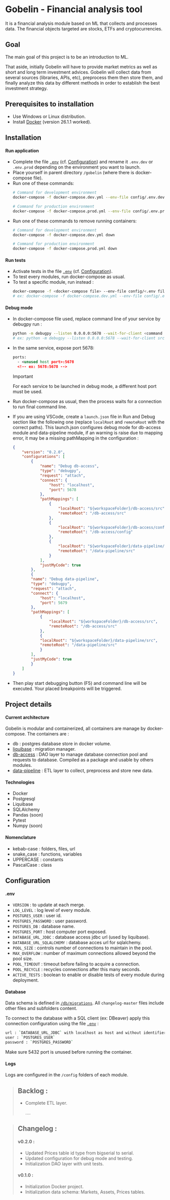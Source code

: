 # Gobelin - Financial analysis tool
It is a financial analysis module based on ML that collects and processes data. The financial objects targeted are stocks, ETFs and cryptocurrencies.


## Goal
The main goal of this project is to be an introduction to ML.

That aside, initially Gobelin will have to provide market metrics as well as short and long term investment advices.
Gobelin will collect data from several sources (libraries, APIs, etc), preprocess them then store them, and finally analyze this data by different methods in order to establish the best investment strategy.


## Prerequisites to installation
- Use Windows or Linux distribution.
- Install [Docker](https://docs.docker.com/get-started/get-docker/) (version 26.1.1 worked).

## Installation
#### Run application
- Complete the file [`.env`](/config/.env) (cf. [Configuration](#configuration)) and rename it `.env.dev` or `.env.prod` depending on the environment you want to launch.
- Place yourself in parent directory `/gobelin` (where there is docker-compose file).
- Run one of these commands:
    ```sh
    # Command for development environment
    docker-compose -f docker-compose.dev.yml --env-file config/.env.dev up --build
    ```
    ```sh
    # Command for production environment
    docker-compose -f docker-compose.prod.yml --env-file config/.env.prod up --build
    ```
- Run one of these commands to remove running containers:
    ```sh
    # Command for development environment
    docker-compose -f docker-compose.dev.yml down
    ```
    ```sh
    # Command for production environment
    docker-compose -f docker-compose.prod.yml down
    ```
#### Run tests
- Activate tests in the file [`.env`](/config/.env) (cf. [Configuration](#configuration)).
- To test every modules, run docker-compose as usual.
- To test a specific module, run instead :
    ```sh
    docker-compose -f <docker-compose file> --env-file config/<.env file> up <module-name>
    # ex: docker-compose -f docker-compose.dev.yml --env-file config/.env.dev up db-access
    ```
#### Debug mode
- In docker-compose file used, replace command line of your service by debugpy run :
    ```sh
    python -m debugpy --listen 0.0.0.0:5678 --wait-for-client <command line>
    # ex: python -m debugpy --listen 0.0.0.0:5678 --wait-for-client src/main/main.py
    ```
- In the same service, expose port 5678:
    ```xml
    ports:
      - <unused host port>:5678
      <!-- ex: 5678:5678 -->
    ```
    > [!IMPORTANT] 
    > For each service to be launched in debug mode, a different host port must be used.

- Run docker-compose as usual, then the process waits for a connection to run final command line.
- If you are using VSCode, create a `launch.json` file in Run and Debug section like the following one (replace `localRoot` and `remoteRoot` with the correct paths).
    This launch.json configures debug mode for db-access module and data-pipeline module, if an warning is raise due to mapping error, it may be a missing pathMapping in the configuration :
    ```json
    {
        "version": "0.2.0",
        "configurations": [
            {
                "name": "Debug db-access",
                "type": "debugpy",
                "request": "attach",
                "connect": {
                    "host": "localhost",
                    "port": 5678
                },
                "pathMappings": [
                    {
                        "localRoot": "${workspaceFolder}/db-access/src",
                        "remoteRoot": "/db-access/src"
                    },
                    {
                        "localRoot": "${workspaceFolder}/db-access/config",
                        "remoteRoot": "/db-access/config"
                    },
                    {
                        "localRoot": "${workspaceFolder}/data-pipeline/src",
                        "remoteRoot": "/data-pipeline/src"
                    }
                ],
                "justMyCode": true
            },
            {
            "name": "Debug data-pipeline",
            "type": "debugpy",
            "request": "attach",
            "connect": {
                "host": "localhost",
                "port": 5679
            },
            "pathMappings": [
                {
                    "localRoot": "${workspaceFolder}/db-access/src",
                    "remoteRoot": "/db-access/src"
                },
                {
                "localRoot": "${workspaceFolder}/data-pipeline/src",
                "remoteRoot": "/data-pipeline/src"
                }
            ],
            "justMyCode": true
            }
        ]
    }
    ```
- Then play start debugging button (F5) and command line will be executed. Your placed breakpoints will be triggered.


## Project details
#### Current architecture
Gobelin is modular and containerized, all containers are manage by docker-compose. The containers are :
- db : postgres database store in docker volume.
- [liquibase](/db/migrations/) : migration manager.
- [db-access](/db-access/README.md) : DAO layer to manage database connection pool and requests to database.
    Compiled as a package and usable by others modules.
- [data-pipeline](/data-pipeline/README.md) : ETL layer to collect, preprocess and store new data.
#### Technologies
- Docker
- Postgresql
- Liquibase
- SQLAlchemy
- Pandas (soon)
- Pytest
- Numpy (soon)
#### Nomenclature
- kebab-case : folders, files, url
- snake_case : functions, variables
- UPPERCASE : constants
- PascalCase : class

## Configuration
#### .env
- `VERSION` : to update at each merge.
- `LOG_LEVEL` : log level of every module.
- `POSTGRES_USER` : user id.
- `POSTGRES_PASSWORD` : user password.
- `POSTGRES_DB` : database name.
- `POSTGRES_PORT` : host computer port exposed.
- `DATABASE_URL_JDBC` : database access jdbc url (used by liquibase).
- `DATABASE_URL_SQLALCHEMY` : database acces url for sqlalchemy.
- `POOL_SIZE` : controls number of connections to maintain in the pool.
- `MAX_OVERFLOW` : number of maximum connections allowed beyond the pool size.
- `POOL_TIMEOUT` : timeout before failing to acquire a connection.
- `POOL_RECYCLE` : recycles connections after this many seconds.
- `ACTIVE_TESTS` : boolean to enable or disable tests of every module during deployment.

#### Database
Data schema is defined in [`/db/migrations`](/db/migrations/). All `changelog-master` files include other files and subfolders content.

To connect to the database with a SQL client (ex: DBeaver) apply this connection configuration using the file [`.env`](/config/.env) :
```sh
url : `DATABASE_URL_JDBC` with localhost as host and without identifiers (ex: jdbc:postgresql://localhost:5432/mydb)
user : `POSTGRES_USER`
password : `POSTGRES_PASSWORD`
```
Make sure 5432 port is unused before running the container.
####  Logs
Logs are configured in the `/config` folders of each module.

> ## Backlog :
> - Complete ETL layer.
>
>   ....

> ## Changelog :
> #### v0.2.0 :
> - Updated Prices table id type from bigserial to serial.
> - Updated configuration for debug mode and testing.
> - Initialization DAO layer with unit tests.
> #### v0.1.0 :
> - Initialization Docker project.
> - Initialization data schema: Markets, Assets, Prices tables.
